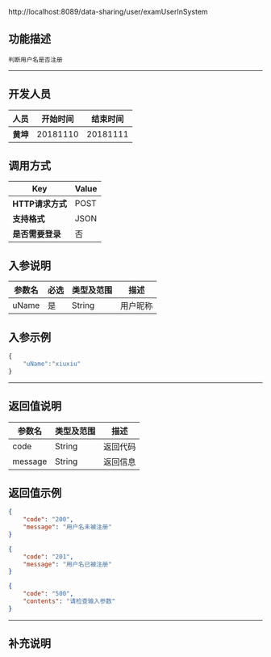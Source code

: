http://localhost:8089/data-sharing/user/examUserInSystem

## 功能描述
```
判断用户名是否注册
```
---
## 开发人员
| 人员     | 开始时间 | 结束时间 |
| -------- | :------: | :------: |
| **黄坤** | 20181110 | 20181111 |

## 调用方式

| Key              | Value |
| ---------------- | ----- |
| **HTTP请求方式** | POST  |
| **支持格式**     | JSON  |
| **是否需要登录** | 否    |

## 入参说明

| 参数名 | 必选 | 类型及范围 | 描述     |
| ------ | ---- | ---------- | -------- |
| uName  | 是   | String     | 用户昵称 |

## 入参示例
```js
{
	"uName":"xiuxiu"
}
```

---

## 返回值说明
| 参数名  | 类型及范围 | 描述     |
| ------- | ---------- | -------- |
| code    | String     | 返回代码 |
| message | String     | 返回信息 |

## 返回值示例
```json
{
    "code": "200",
    "message": "用户名未被注册"
}
```

```json
{
    "code": "201",
    "message": "用户名已被注册"
}
```
~~~json
{
    "code": "500",
    "contents": "请检查输入参数"
}
~~~



---

## 补充说明
~~~js

~~~

